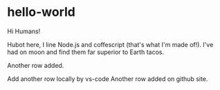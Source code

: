 # hello-world

Hi Humans!

Hubot here, I line Node.js and coffescript (that's what I'm made of!).
I've had on moon and find them far superior to Earth tacos.

Another row added.

Add another row locally by vs-code
Another row added on github site.
